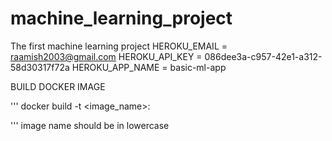 # machine_learning_project
The first machine learning project
HEROKU_EMAIL = raamish2003@gmail.com
HEROKU_API_KEY = 086dee3a-c957-42e1-a312-58d30317f72a
HEROKU_APP_NAME = basic-ml-app

BUILD DOCKER IMAGE

'''
docker build -t <image_name>:<tagname>

'''
image name should be in lowercase
